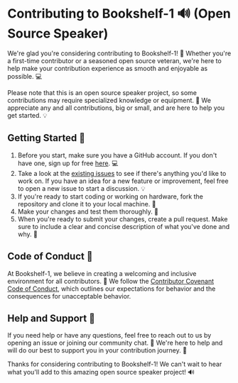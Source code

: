 # Contributing to Bookshelf-1 🔊 (Open Source Speaker)

We're glad you're considering contributing to Bookshelf-1! 🎉 Whether you're a first-time contributor or a seasoned open source veteran, we're here to help make your contribution experience as smooth and enjoyable as possible. 💻

Please note that this is an open source speaker project, so some contributions may require specialized knowledge or equipment. 🔧 We appreciate any and all contributions, big or small, and are here to help you get started. 💡

## Getting Started 🚀

1. Before you start, make sure you have a GitHub account. If you don't have one, sign up for free [here](https://github.com/join). 💻
2. Take a look at the [existing issues](https://github.com/LydByDissing/bookshelf-1/issues) to see if there's anything you'd like to work on. If you have an idea for a new feature or improvement, feel free to open a new issue to start a discussion. 💡
3. If you're ready to start coding or working on hardware, fork the repository and clone it to your local machine. 💾
4. Make your changes and test them thoroughly. 🔧
5. When you're ready to submit your changes, create a pull request. Make sure to include a clear and concise description of what you've done and why. 📝

## Code of Conduct 🤝

At Bookshelf-1, we believe in creating a welcoming and inclusive environment for all contributors. 🙏 We follow the [Contributor Covenant Code of Conduct](https://www.contributor-covenant.org/version/1/4/code-of-conduct), which outlines our expectations for behavior and the consequences for unacceptable behavior.

## Help and Support 💬

If you need help or have any questions, feel free to reach out to us by opening an issue or joining our community chat. 💬 We're here to help and will do our best to support you in your contribution journey. 💪

Thanks for considering contributing to Bookshelf-1! We can't wait to hear what you'll add to this amazing open source speaker project! 🔊
